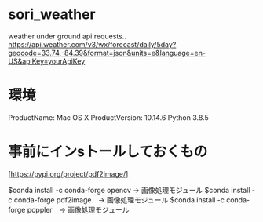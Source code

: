 # sori_weather

weather under ground api requests..
https://api.weather.com/v3/wx/forecast/daily/5day?geocode=33.74,-84.39&format=json&units=e&language=en-US&apiKey=yourApiKey

# 環境
ProductName:    Mac OS X
ProductVersion: 10.14.6
Python 3.8.5

# 事前にインsトールしておくもの

[https://pypi.org/project/pdf2image/]

$conda install -c conda-forge opencv -> 画像処理モジュール
$conda install -c conda-forge pdf2image　-> 画像処理モジュール
$conda install -c conda-forge poppler　-> 画像処理モジュール